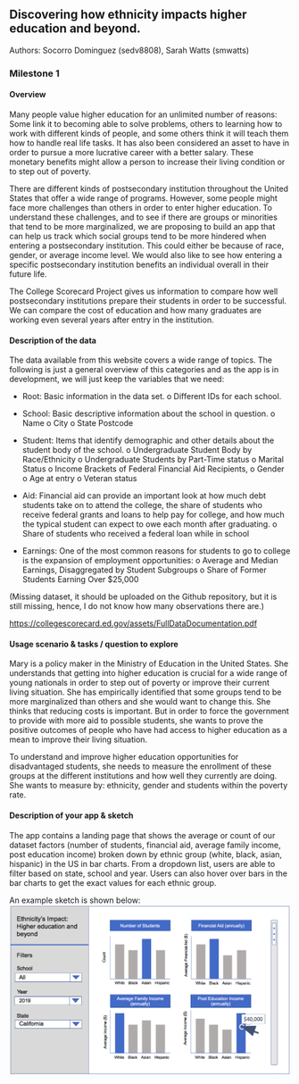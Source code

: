 ## Discovering how ethnicity impacts higher education and beyond. 

Authors: Socorro Dominguez (sedv8808), Sarah Watts (smwatts)

### Milestone 1

#### Overview

Many people value higher education for an unlimited number of reasons: Some link it to becoming able to solve problems, others to learning how to work with different kinds of people, and some others think it will teach them how to handle real life tasks. It has also been considered an asset to have in order to pursue a more lucrative career with a better salary. These monetary benefits might allow a person to increase their living condition or to step out of poverty. 

There are different kinds of postsecondary institution throughout the United States that offer a wide range of programs. However, some people might face more challenges than others in order to enter higher education. To understand these challenges, and to see if there are groups or minorities that tend to be more marginalized, we are proposing to build an app that can help us track which social groups tend to be more hindered when entering a postsecondary institution. This could either be because of race, gender, or average income level. We would also like to see how entering a specific postsecondary institution benefits an individual overall in their future life.

The College Scorecard Project gives us information to compare how well postsecondary institutions prepare their students in order to be successful. We can compare the cost of education and how many graduates are working even several years after entry in the institution. 

#### Description of the data

The data available from this website covers a wide range of topics. The following is just a general overview of this categories and as the app is in development, we will just keep the variables that we need: 
-	Root:  Basic information in the data set.
  o	Different IDs for each school.

-	School: Basic descriptive information about the school in question.
  o	Name
  o	City
  o	State Postcode

-	Student: Items that identify demographic and other details about the student body of the school.
  o	Undergraduate Student Body by Race/Ethnicity
  o	Undergraduate Students by Part-Time status
  o	Marital Status
  o	Income Brackets of Federal Financial Aid Recipients,
  o	Gender
  o	Age at entry
  o	Veteran status

-	Aid: Financial aid can provide an important look at how much debt students take on to attend the college, the share of students who receive federal grants and loans to help pay for college, and how much the typical student can expect to owe each month after graduating.
  o	Share of students who received a federal loan while in school

-	Earnings: One of the most common reasons for students to go to college is the expansion of employment opportunities: 
  o	Average and Median Earnings, Disaggregated by Student Subgroups
  o	Share of Former Students Earning Over $25,000

(Missing dataset, it should be uploaded on the Github repository, but it is still missing, hence, I do not know how many observations there are.)

https://collegescorecard.ed.gov/assets/FullDataDocumentation.pdf


#### Usage scenario & tasks / question to explore

Mary is a policy maker in the Ministry of Education in the United States. She understands that getting into higher education is crucial for a wide range of young nationals in order to step out of poverty or improve their current living situation. She has empirically identified that some groups tend to be more marginalized than others and she would want to change this. She thinks that reducing costs is important. But in order to force the government to provide with more aid to possible students, she wants to prove the positive outcomes of people who have had access to higher education as a mean to improve their living situation. 

To understand and improve higher education opportunities for disadvantaged students, she needs to measure the enrollment of these groups at the different institutions and how well they currently are doing. She wants to measure by: ethnicity, gender and students within the poverty rate. 


#### Description of your app & sketch

The app contains a landing page that shows the average or count of our dataset factors (number of students, financial aid, average family income, post education income) broken down by ethnic group (white, black, asian, hispanic) in the US in bar charts. From a dropdown list, users are able to filter based on state, school and year. Users can also hover over bars in the bar charts to get the exact values for each ethnic group.

An example sketch is shown below: 
![Alt text](/milestone_1/sketch_of_college_scorecard.png?raw=true "App sketch")